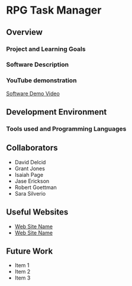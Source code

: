 # RPG Task Manager

## Overview

### Project and Learning Goals 
<!-- Important!  Do not say in this section that this is college assignment. -->

### Software Description 
<!-- Provide a description of your team project.  Describe how to use the software. -->

### YouTube demonstration
<!-- 4-5 minute demo of the software running and a walkthrough of the code. -->
[Software Demo Video](http://youtube.link.goes.here)

## Development Environment

### Tools used and Programming Languages 
<!-- Describe the tools that you used to develop the software. Describe the programming language that you used and any libraries. -->

## Collaborators
<!-- Alphabetical order for now. Could also be in order of role  -->
* David Delcid
* Grant Jones
* Isaiah Page
* Jase Erickson
* Robert Goettman
* Sara Silverio

## Useful Websites

* [Web Site Name](http://url.link.goes.here)
* [Web Site Name](http://url.link.goes.here)

## Future Work

<!-- Things that you need to fix, improve, and add in the future. -->
* Item 1
* Item 2
* Item 3
